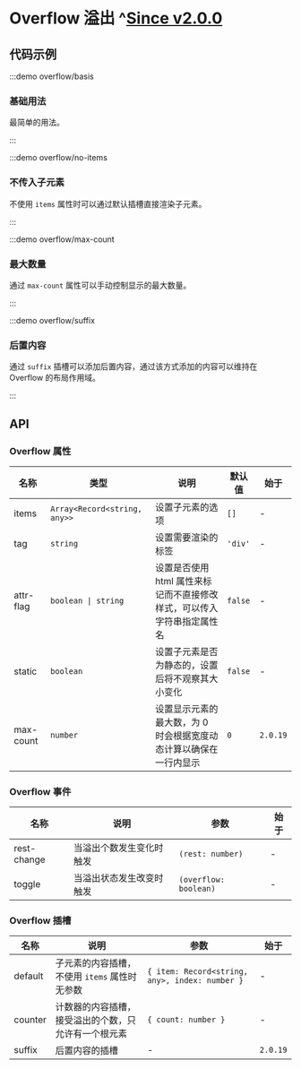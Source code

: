 # Overflow 溢出 ^[Since v2.0.0](!s)

## 代码示例

:::demo overflow/basis

### 基础用法

最简单的用法。

:::

:::demo overflow/no-items

### 不传入子元素

不使用 `items` 属性时可以通过默认插槽直接渲染子元素。

:::

:::demo overflow/max-count

### 最大数量

通过 `max-count` 属性可以手动控制显示的最大数量。

:::

:::demo overflow/suffix

### 后置内容

通过 `suffix` 插槽可以添加后置内容，通过该方式添加的内容可以维持在 Overflow 的布局作用域。

:::

## API

### Overflow 属性

| 名称      | 类型                         | 说明                                                                   | 默认值  | 始于     |
| --------- | ---------------------------- | ---------------------------------------------------------------------- | ------- | -------- |
| items     | `Array<Record<string, any>>` | 设置子元素的选项                                                       | `[]`    | -        |
| tag       | `string`                     | 设置需要渲染的标签                                                     | `'div'` | -        |
| attr-flag | `boolean \| string`          | 设置是否使用 html 属性来标记而不直接修改样式，可以传入字符串指定属性名 | `false` | -        |
| static    | `boolean`                    | 设置子元素是否为静态的，设置后将不观察其大小变化                       | `false` | -        |
| max-count | `number`                     | 设置显示元素的最大数，为 0 时会根据宽度动态计算以确保在一行内显示      | `0`     | `2.0.19` |

### Overflow 事件

| 名称        | 说明                     | 参数                  | 始于 |
| ----------- | ------------------------ | --------------------- | ---- |
| rest-change | 当溢出个数发生变化时触发 | `(rest: number)`      | -    |
| toggle      | 当溢出状态发生改变时触发 | `(overflow: boolean)` | -    |

### Overflow 插槽

| 名称    | 说明                                                 | 参数                                           | 始于     |
| ------- | ---------------------------------------------------- | ---------------------------------------------- | -------- |
| default | 子元素的内容插槽，不使用 `items` 属性时无参数        | `{ item: Record<string, any>, index: number }` | -        |
| counter | 计数器的内容插槽，接受溢出的个数，只允许有一个根元素 | `{ count: number }`                            | -        |
| suffix  | 后置内容的插槽                                       | -                                              | `2.0.19` |
